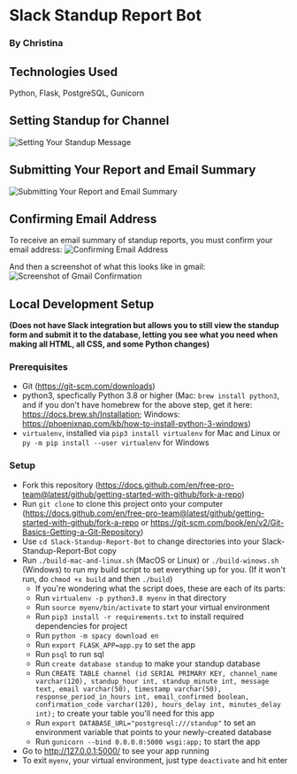 # Slack Standup Report Bot
### By Christina

## Technologies Used
Python, Flask, PostgreSQL, Gunicorn

## Setting Standup for Channel
![Setting Your Standup Message](https://raw.githubusercontent.com/cjaiello/standupbot/master/static/standup-setting-message.gif)

## Submitting Your Report and Email Summary
![Submitting Your Report and Email Summary](https://raw.githubusercontent.com/cjaiello/standupbot/master/static/standup-submitting-reports-and-emailing.gif)

## Confirming Email Address
To receive an email summary of standup reports, you must confirm your email address:
![Confirming Email Address](https://raw.githubusercontent.com/cjaiello/standupbot/master/static/standup-confirm-email-address.gif)

And then a screenshot of what this looks like in gmail:
![Screenshot of Gmail Confirmation](https://raw.githubusercontent.com/cjaiello/standupbot/master/static/confirmation-in-gmail.png)

## Local Development Setup
**(Does not have Slack integration but allows you to still view the standup form and submit it to the database, letting you see what you need when making all HTML, all CSS, and some Python changes)**

### Prerequisites
* Git (https://git-scm.com/downloads)
* python3, specfically Python 3.8 or higher (Mac: `brew install python3`, and if you don't have homebrew for the above step, get it here: https://docs.brew.sh/Installation; Windows: https://phoenixnap.com/kb/how-to-install-python-3-windows)
* `virtualenv`, installed via `pip3 install virtualenv` for Mac and Linux or `py -m pip install --user virtualenv` for Windows

### Setup
* Fork this repository (https://docs.github.com/en/free-pro-team@latest/github/getting-started-with-github/fork-a-repo)
* Run `git clone` to clone this project onto your computer (https://docs.github.com/en/free-pro-team@latest/github/getting-started-with-github/fork-a-repo or https://git-scm.com/book/en/v2/Git-Basics-Getting-a-Git-Repository)
* Use `cd Slack-Standup-Report-Bot` to change directories into your Slack-Standup-Report-Bot copy
* Run `./build-mac-and-linux.sh` (MacOS or Linux) or `./build-winows.sh` (Windows) to run my build script to set everything up for you. (If it won't run, do `chmod +x build` and then `./build`)
  * If you're wondering what the script does, these are each of its parts:
  * Run `virtualenv -p python3.8 myenv` in that directory
  * Run `source myenv/bin/activate` to start your virtual environment
  * Run `pip3 install -r requirements.txt` to install required dependencies for project
  * Run `python -m spacy download en`
  * Run `export FLASK_APP=app.py` to set the app
  * Run `psql` to run sql
  * Run `create database standup` to make your standup database
  * Run `CREATE TABLE channel (id SERIAL PRIMARY KEY, channel_name varchar(120), standup_hour int, standup_minute int, message text, email varchar(50), timestamp varchar(50), response_period_in_hours int, email_confirmed boolean, confirmation_code varchar(120), hours_delay int, minutes_delay int);` to create your table you'll need for this app
  * Run `export DATABASE_URL="postgresql:///standup"` to set an environment variable that points to your newly-created database
  * Run `gunicorn --bind 0.0.0.0:5000 wsgi:app;` to start the app
* Go to http://127.0.0.1:5000/ to see your app running
* To exit `myenv`, your virtual environment, just type `deactivate` and hit enter

